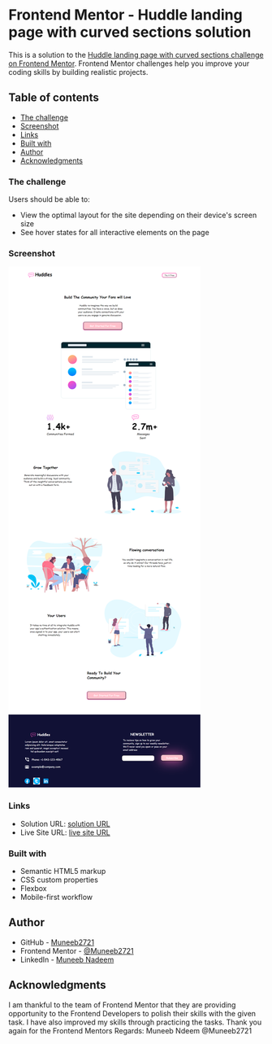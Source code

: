 # Frontend Mentor - Huddle landing page with curved sections solution

This is a solution to the [Huddle landing page with curved sections challenge on Frontend Mentor](https://www.frontendmentor.io/challenges/huddle-landing-page-with-curved-sections-5ca5ecd01e82137ec91a50f2). Frontend Mentor challenges help you improve your coding skills by building realistic projects. 

## Table of contents


  - [The challenge](#the-challenge)
  - [Screenshot](#screenshot)
  - [Links](#links)
  - [Built with](#built-with)
  - [Author](#author)
  - [Acknowledgments](#acknowledgments)


### The challenge

Users should be able to:

- View the optimal layout for the site depending on their device's screen size
- See hover states for all interactive elements on the page

### Screenshot

![](preview.png)

### Links

- Solution URL: [solution URL](https://github.com/Muneeb2721/Muneeb2721.git)
- Live Site URL: [live site URL](https://muneeb2721.github.io/Muneeb2721/)

### Built with

- Semantic HTML5 markup
- CSS custom properties
- Flexbox
- Mobile-first workflow

## Author

- GitHub - [Muneeb2721](https://github.com/Muneeb2721)
- Frontend Mentor - [@Muneeb2721](https://www.frontendmentor.io/profile/Muneeb2721)
- LinkedIn - [Muneeb Nadeem](https://www.linkedin.com/in/muneebnadeem/)



## Acknowledgments

I am thankful to the team of Frontend Mentor that they are providing opportunity to the Frontend Developers to polish their skills with the given task. I have also improved my skills through practicing the tasks.
Thank you again for the Frontend Mentors
Regards: Muneeb Ndeem
@Muneeb2721